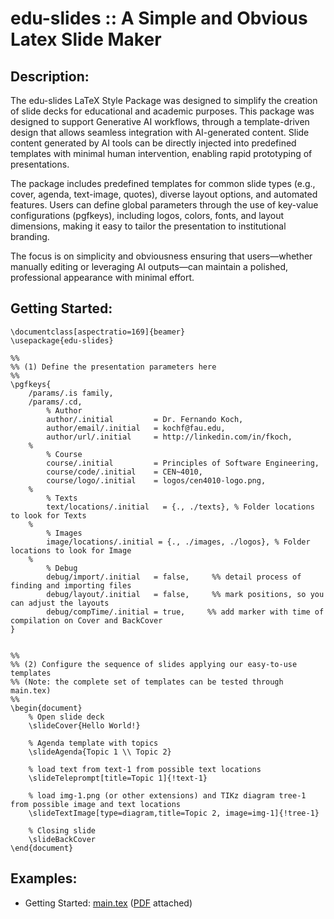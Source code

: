 # edu-slides :: A Simple and Obvious Latex Slide Maker

## Description:
The edu-slides LaTeX Style Package was designed to simplify the creation of slide decks 
for educational and academic purposes. This package was designed to support 
Generative AI workflows, through a template-driven design that allows seamless integration 
with AI-generated content. Slide content generated by AI tools can be directly 
injected into predefined templates with minimal human intervention, enabling rapid 
prototyping of presentations. 

The package includes predefined templates  for common slide types (e.g., cover, agenda, 
text-image, quotes), diverse layout options, and automated features. Users can define 
global parameters through the use of key-value configurations (pgfkeys), including logos, 
colors, fonts, and layout dimensions, making it easy to tailor the presentation 
to institutional branding. 

The focus is on simplicity and obviousness ensuring that users—whether manually editing 
or leveraging AI outputs—can maintain a polished, professional appearance with minimal effort. 

## Getting Started:

```
\documentclass[aspectratio=169]{beamer}
\usepackage{edu-slides}

%%
%% (1) Define the presentation parameters here
%%
\pgfkeys{
    /params/.is family,
    /params/.cd,
        % Author
        author/.initial         = Dr. Fernando Koch,
        author/email/.initial   = kochf@fau.edu,
        author/url/.initial     = http://linkedin.com/in/fkoch,
    % 
        % Course
        course/.initial         = Principles of Software Engineering,
        course/code/.initial    = CEN~4010,
        course/logo/.initial    = logos/cen4010-logo.png,
    %
        % Texts
        text/locations/.initial   = {., ./texts}, % Folder locations to look for Texts
    %
        % Images
        image/locations/.initial = {., ./images, ./logos}, % Folder locations to look for Image
    %   
        % Debug
        debug/import/.initial   = false,     %% detail process of finding and importing files
        debug/layout/.initial   = false,     %% mark positions, so you can adjust the layouts
        debug/compTime/.initial = true,     %% add marker with time of compilation on Cover and BackCover
}


%%
%% (2) Configure the sequence of slides applying our easy-to-use templates
%% (Note: the complete set of templates can be tested through main.tex)
%%
\begin{document}
    % Open slide deck
    \slideCover{Hello World!}

    % Agenda template with topics
    \slideAgenda{Topic 1 \\ Topic 2}

    % load text from text-1 from possible text locations
    \slideTeleprompt[title=Topic 1]{!text-1} 

    % load img-1.png (or other extensions) and TIKz diagram tree-1 from possible image and text locations
    \slideTextImage[type=diagram,title=Topic 2, image=img-1]{!tree-1} 

    % Closing slide
    \slideBackCover
\end{document}

```

## Examples:

* Getting Started: [main.tex](./main.tex) ([PDF](./main.pdf) attached)


